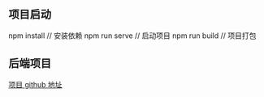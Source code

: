 ## 项目启动

npm install   // 安装依赖
npm run serve // 启动项目
npm run build // 项目打包

## 后端项目

[项目 github 地址](https://github.com/djl57/koa-blog)
